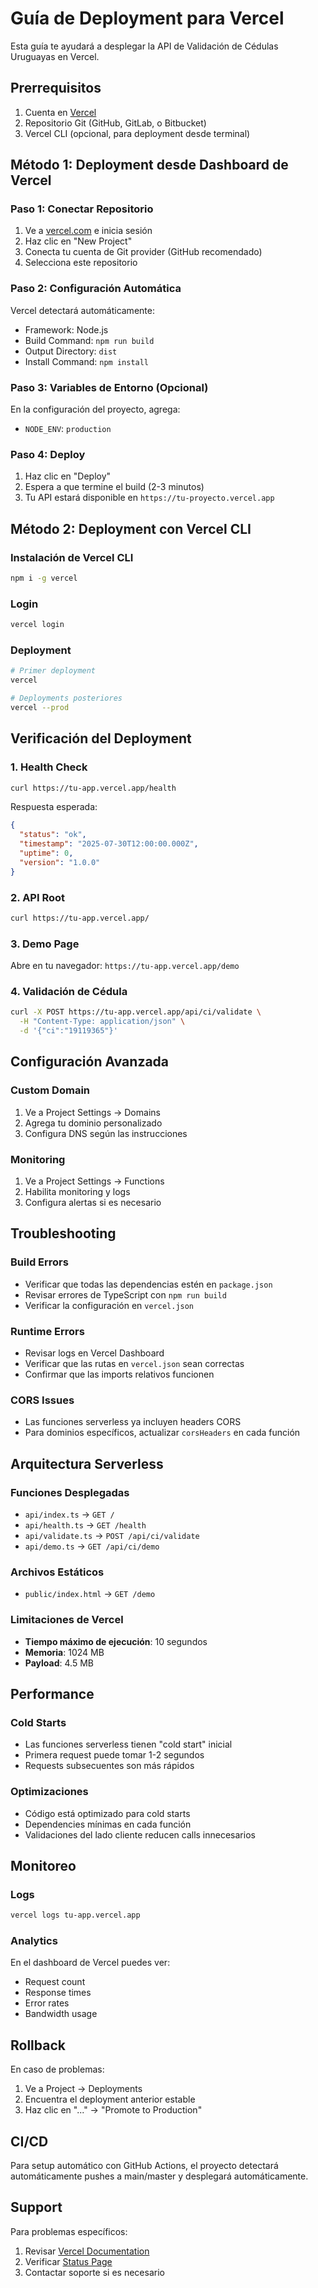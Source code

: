 # Guía de Deployment para Vercel

Esta guía te ayudará a desplegar la API de Validación de Cédulas Uruguayas en Vercel.

## Prerrequisitos

1. Cuenta en [Vercel](https://vercel.com)
2. Repositorio Git (GitHub, GitLab, o Bitbucket)
3. Vercel CLI (opcional, para deployment desde terminal)

## Método 1: Deployment desde Dashboard de Vercel

### Paso 1: Conectar Repositorio
1. Ve a [vercel.com](https://vercel.com) e inicia sesión
2. Haz clic en "New Project"
3. Conecta tu cuenta de Git provider (GitHub recomendado)
4. Selecciona este repositorio

### Paso 2: Configuración Automática
Vercel detectará automáticamente:
- Framework: Node.js
- Build Command: `npm run build`
- Output Directory: `dist`
- Install Command: `npm install`

### Paso 3: Variables de Entorno (Opcional)
En la configuración del proyecto, agrega:
- `NODE_ENV`: `production`

### Paso 4: Deploy
1. Haz clic en "Deploy"
2. Espera a que termine el build (2-3 minutos)
3. Tu API estará disponible en `https://tu-proyecto.vercel.app`

## Método 2: Deployment con Vercel CLI

### Instalación de Vercel CLI
```bash
npm i -g vercel
```

### Login
```bash
vercel login
```

### Deployment
```bash
# Primer deployment
vercel

# Deployments posteriores
vercel --prod
```

## Verificación del Deployment

### 1. Health Check
```bash
curl https://tu-app.vercel.app/health
```

Respuesta esperada:
```json
{
  "status": "ok",
  "timestamp": "2025-07-30T12:00:00.000Z",
  "uptime": 0,
  "version": "1.0.0"
}
```

### 2. API Root
```bash
curl https://tu-app.vercel.app/
```

### 3. Demo Page
Abre en tu navegador: `https://tu-app.vercel.app/demo`

### 4. Validación de Cédula
```bash
curl -X POST https://tu-app.vercel.app/api/ci/validate \
  -H "Content-Type: application/json" \
  -d '{"ci":"19119365"}'
```

## Configuración Avanzada

### Custom Domain
1. Ve a Project Settings → Domains
2. Agrega tu dominio personalizado
3. Configura DNS según las instrucciones

### Monitoring
1. Ve a Project Settings → Functions
2. Habilita monitoring y logs
3. Configura alertas si es necesario

## Troubleshooting

### Build Errors
- Verificar que todas las dependencias estén en `package.json`
- Revisar errores de TypeScript con `npm run build`
- Verificar la configuración en `vercel.json`

### Runtime Errors
- Revisar logs en Vercel Dashboard
- Verificar que las rutas en `vercel.json` sean correctas
- Confirmar que las imports relativos funcionen

### CORS Issues
- Las funciones serverless ya incluyen headers CORS
- Para dominios específicos, actualizar `corsHeaders` en cada función

## Arquitectura Serverless

### Funciones Desplegadas
- `api/index.ts` → `GET /`
- `api/health.ts` → `GET /health`
- `api/validate.ts` → `POST /api/ci/validate`
- `api/demo.ts` → `GET /api/ci/demo`

### Archivos Estáticos
- `public/index.html` → `GET /demo`

### Limitaciones de Vercel
- **Tiempo máximo de ejecución**: 10 segundos
- **Memoria**: 1024 MB
- **Payload**: 4.5 MB

## Performance

### Cold Starts
- Las funciones serverless tienen "cold start" inicial
- Primera request puede tomar 1-2 segundos
- Requests subsecuentes son más rápidos

### Optimizaciones
- Código está optimizado para cold starts
- Dependencies mínimas en cada función
- Validaciones del lado cliente reducen calls innecesarios

## Monitoreo

### Logs
```bash
vercel logs tu-app.vercel.app
```

### Analytics
En el dashboard de Vercel puedes ver:
- Request count
- Response times
- Error rates
- Bandwidth usage

## Rollback

En caso de problemas:
1. Ve a Project → Deployments
2. Encuentra el deployment anterior estable
3. Haz clic en "..." → "Promote to Production"

## CI/CD

Para setup automático con GitHub Actions, el proyecto detectará automáticamente pushes a main/master y desplegará automáticamente.

## Support

Para problemas específicos:
1. Revisar [Vercel Documentation](https://vercel.com/docs)
2. Verificar [Status Page](https://vercel-status.com/)
3. Contactar soporte si es necesario
